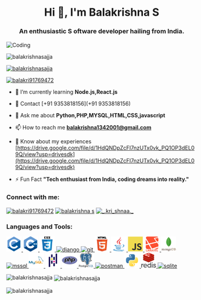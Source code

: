 <h1 align="center">Hi 👋, I'm Balakrishna S</h1>
<h3 align="center">An enthusiastic S oftware developer hailing from India.</h3>
<img align="center" alt="Coding" width="400" src="https://miro.medium.com/v2/resize:fit:720/1*IRGHmiGsa16stedQvIaZfw.gif">
<p align="left"> <img src="https://komarev.com/ghpvc/?username=balakrishnasajja&label=Profile%20views&color=0e75b6&style=flat" alt="balakrishnasajja" /> </p>

<p align="left"> <a href="https://github.com/ryo-ma/github-profile-trophy"><img src="https://github-profile-trophy.vercel.app/?username=balakrishnasajja" alt="balakrishnasajja" /></a> </p>

<p align="left"> <a href="https://twitter.com/balakri91769472" target="blank"><img src="https://img.shields.io/twitter/follow/balakri91769472?logo=twitter&style=for-the-badge" alt="balakri91769472" /></a> </p>

- 🌱 I’m currently learning **Node.js,React.js**

- 📝 Contact [+91 9353818156](+91 9353818156)

- 💬 Ask me about **Python,PHP,MYSQL,HTML,CSS,javascript**

- 📫 How to reach me **balakrishna1342001@gmail.com**

- 📄 Know about my experiences [https://drive.google.com/file/d/1HdQNDpZcFI7nzUTx0vk_PQ1OP3dEL09Q/view?usp=drivesdk](https://drive.google.com/file/d/1HdQNDpZcFI7nzUTx0vk_PQ1OP3dEL09Q/view?usp=drivesdk)

- ⚡ Fun Fact **"Tech enthusiast from India, coding dreams into reality."**

<h3 align="left">Connect with me:</h3>
<p align="left">
<a href="https://twitter.com/balakri91769472" target="blank"><img align="center" src="https://raw.githubusercontent.com/rahuldkjain/github-profile-readme-generator/master/src/images/icons/Social/twitter.svg" alt="balakri91769472" height="30" width="40" /></a>
<a href="https://linkedin.com/in/balakrishna s" target="blank"><img align="center" src="https://raw.githubusercontent.com/rahuldkjain/github-profile-readme-generator/master/src/images/icons/Social/linked-in-alt.svg" alt="balakrishna s" height="30" width="40" /></a>
<a href="https://instagram.com/_.kri_shnaa._" target="blank"><img align="center" src="https://raw.githubusercontent.com/rahuldkjain/github-profile-readme-generator/master/src/images/icons/Social/instagram.svg" alt="_.kri_shnaa._" height="30" width="40" /></a>
</p>

<h3 align="left">Languages and Tools:</h3>
<p align="left"> <a href="https://www.cprogramming.com/" target="_blank" rel="noreferrer"> <img src="https://raw.githubusercontent.com/devicons/devicon/master/icons/c/c-original.svg" alt="c" width="40" height="40"/> </a> <a href="https://www.w3schools.com/cpp/" target="_blank" rel="noreferrer"> <img src="https://raw.githubusercontent.com/devicons/devicon/master/icons/cplusplus/cplusplus-original.svg" alt="cplusplus" width="40" height="40"/> </a> <a href="https://www.w3schools.com/css/" target="_blank" rel="noreferrer"> <img src="https://raw.githubusercontent.com/devicons/devicon/master/icons/css3/css3-original-wordmark.svg" alt="css3" width="40" height="40"/> </a> <a href="https://www.djangoproject.com/" target="_blank" rel="noreferrer"> <img src="https://cdn.worldvectorlogo.com/logos/django.svg" alt="django" width="40" height="40"/> </a> <a href="https://git-scm.com/" target="_blank" rel="noreferrer"> <img src="https://www.vectorlogo.zone/logos/git-scm/git-scm-icon.svg" alt="git" width="40" height="40"/> </a> <a href="https://www.w3.org/html/" target="_blank" rel="noreferrer"> <img src="https://raw.githubusercontent.com/devicons/devicon/master/icons/html5/html5-original-wordmark.svg" alt="html5" width="40" height="40"/> </a> <a href="https://www.java.com" target="_blank" rel="noreferrer"> <img src="https://raw.githubusercontent.com/devicons/devicon/master/icons/java/java-original.svg" alt="java" width="40" height="40"/> </a> <a href="https://developer.mozilla.org/en-US/docs/Web/JavaScript" target="_blank" rel="noreferrer"> <img src="https://raw.githubusercontent.com/devicons/devicon/master/icons/javascript/javascript-original.svg" alt="javascript" width="40" height="40"/> </a> <a href="https://laravel.com/" target="_blank" rel="noreferrer"> <img src="https://raw.githubusercontent.com/devicons/devicon/master/icons/laravel/laravel-plain-wordmark.svg" alt="laravel" width="40" height="40"/> </a> <a href="https://www.mongodb.com/" target="_blank" rel="noreferrer"> <img src="https://raw.githubusercontent.com/devicons/devicon/master/icons/mongodb/mongodb-original-wordmark.svg" alt="mongodb" width="40" height="40"/> </a> <a href="https://www.microsoft.com/en-us/sql-server" target="_blank" rel="noreferrer"> <img src="https://www.svgrepo.com/show/303229/microsoft-sql-server-logo.svg" alt="mssql" width="40" height="40"/> </a> <a href="https://www.mysql.com/" target="_blank" rel="noreferrer"> <img src="https://raw.githubusercontent.com/devicons/devicon/master/icons/mysql/mysql-original-wordmark.svg" alt="mysql" width="40" height="40"/> </a> <a href="https://pandas.pydata.org/" target="_blank" rel="noreferrer"> <img src="https://raw.githubusercontent.com/devicons/devicon/2ae2a900d2f041da66e950e4d48052658d850630/icons/pandas/pandas-original.svg" alt="pandas" width="40" height="40"/> </a> <a href="https://www.php.net" target="_blank" rel="noreferrer"> <img src="https://raw.githubusercontent.com/devicons/devicon/master/icons/php/php-original.svg" alt="php" width="40" height="40"/> </a> <a href="https://www.postgresql.org" target="_blank" rel="noreferrer"> <img src="https://raw.githubusercontent.com/devicons/devicon/master/icons/postgresql/postgresql-original-wordmark.svg" alt="postgresql" width="40" height="40"/> </a> <a href="https://postman.com" target="_blank" rel="noreferrer"> <img src="https://www.vectorlogo.zone/logos/getpostman/getpostman-icon.svg" alt="postman" width="40" height="40"/> </a> <a href="https://www.python.org" target="_blank" rel="noreferrer"> <img src="https://raw.githubusercontent.com/devicons/devicon/master/icons/python/python-original.svg" alt="python" width="40" height="40"/> </a> <a href="https://redis.io" target="_blank" rel="noreferrer"> <img src="https://raw.githubusercontent.com/devicons/devicon/master/icons/redis/redis-original-wordmark.svg" alt="redis" width="40" height="40"/> </a> <a href="https://www.sqlite.org/" target="_blank" rel="noreferrer"> <img src="https://www.vectorlogo.zone/logos/sqlite/sqlite-icon.svg" alt="sqlite" width="40" height="40"/> </a> </p>

<p><img align="left" src="https://github-readme-stats.vercel.app/api/top-langs?username=balakrishnasajja&show_icons=true&locale=en&layout=compact" alt="balakrishnasajja" /></p>

<p>&nbsp;<img align="center" src="https://github-readme-stats.vercel.app/api?username=balakrishnasajja&show_icons=true&locale=en" alt="balakrishnasajja" /></p>

<p><img align="center" src="https://github-readme-streak-stats.herokuapp.com/?user=balakrishnasajja&" alt="balakrishnasajja" /></p>
